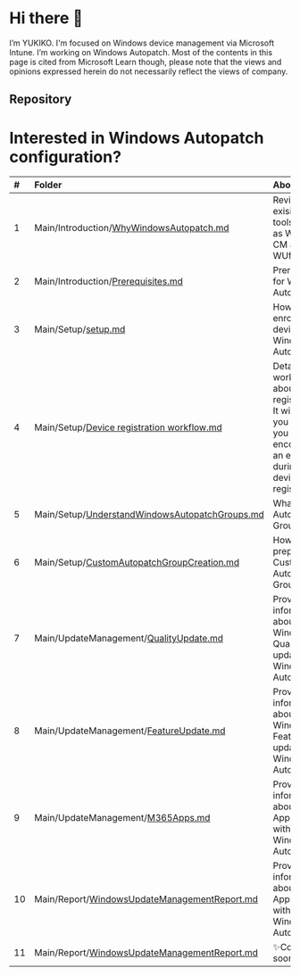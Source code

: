 # Hi there 👋
I’m YUKIKO. I'm focused on Windows device management via Microsoft Intune. I’m working on Windows Autopatch.
Most of the contents in this page is cited from Microsoft Learn though, please note that the views and opinions expressed herein do not necessarily reflect the views of company.

## Repository
# Interested in Windows Autopatch configuration?

| # | Folder | About |
|:---|:---|:---|
|1 |Main/Introduction/[WhyWindowsAutopatch.md](https://github.com/yusummat/yusummat/blob/main/Introduction/WhyWindowsAutopatch.md) | Review exisitng tools such as WSUS, CM and WUfB. |
|2 |Main/Introduction/[Prerequisites.md](https://github.com/yusummat/yusummat/blob/main/Introduction/Prerequisites.md) | Prerequisites for Windows Autopatch. |
|3 |Main/Setup/[setup.md](https://github.com/yusummat/yusummat/blob/main/SetUp/Setup.md) | How to enroll target devices into Windows Autopatch.|
|4 |Main/Setup/[Device registration workflow.md](https://github.com/yusummat/yusummat/blob/main/SetUp/Device%20registration%20workflow.md) | Detail workflow about device registration. It will help you when you encounter an error during device registration. |
|5 |Main/Setup/[UnderstandWindowsAutopatchGroups.md](https://github.com/yusummat/yusummat/blob/main/SetUp/UnderstandWindowsAutopatchGroups.md) | What is Autopatch Groups? |
|6 |Main/Setup/[CustomAutopatchGroupCreation.md](https://github.com/yusummat/yusummat/blob/main/SetUp/CustomAutopatchGroupCreation.md) | How to prepare Custom Autopatch Groups? |
|7 |Main/UpdateManagement/[QualityUpdate.md](https://github.com/yusummat/yusummat/blob/main/UpdateManagement/QualityUpdate.md) | Providing information about Windows Quality update with Windows Autopatch |
|8 |Main/UpdateManagement/[FeatureUpdate.md](https://github.com/yusummat/yusummat/blob/main/UpdateManagement/FeatureUpdate.md)| Providing information about Window Feature update with Windows Autopatch |
|9 |Main/UpdateManagement/[M365Apps.md](https://github.com/yusummat/yusummat/blob/main/UpdateManagement/M365Apps.md)| Providing information about M365 Apps update with Windows Autopatch |
|10 |Main/Report/[WindowsUpdateManagementReport.md](https://github.com/yusummat/yusummat/blob/main/Report/FeatureUpdate.md)| Providing information about M365 Apps update with Windows Autopatch |
|11 |Main/Report/[WindowsUpdateManagementReport.md](https://github.com/yusummat/yusummat/blob/main/README.md)| ✨Coming soon✨ |

<!---
yusummat/yusummat is a ✨ special ✨ repository because its `README.md` (this file) appears on your GitHub profile.
You can click the Preview link to take a look at your changes.
--->
